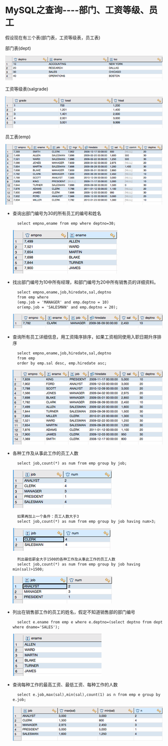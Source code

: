 # MySQL之查询----部门、工资等级、员工

假设现在有三个表(部门表，工资等级表，员工表)

部门表(dept)

![dept](./pic/部门表.png)

工资等级表(salgrade)

![salgrade](./pic/工资等级表.png)

员工表(emp)

![emp](./pic/员工表.png)

- 查询出部门编号为30的所有员工的编号和姓名

		select empno,ename from emp where deptno=30;
	
	![结果](./pic/01.png)
	
	
- 找出部门编号为10中所有经理，和部门编号为20中所有销售员的详细资料。

		select empno,ename,job,hiredate,sal,deptno 
		from emp where 
		(emp.job = 'MANAGER' and emp.deptno = 10) 
		or(emp.job = 'SALESMAN' and emp.deptno = 20);
	
	![结果](./pic/02.png)
	
- 查询所有员工详细信息，用工资降序排序，如果工资相同使用入职日期升序排序
	
		select empno,ename,job,hiredate,sal,deptno
		from emp
		order by emp.sal desc, emp.hiredate asc;
		
	![结果](./pic/03.png)
	
- 各种工作及从事此工作的员工人数
	
		select job,count(*) as num from emp group by job;
		
	![结果](./pic/04.png)
	
		如果再加上一个条件：员工人数大于3
		select job,count(*) as num from emp group by job having num>3;
	
	![结果](./pic/05.png)
	
		列出最低薪金大于1500的各种工作及从事此工作的员工人数
		select job,count(*) as num from emp group by job having min(sal)>1500;
	
	![结果](./pic/06.png)
	
- 列出在销售部工作的员工的姓名，假定不知道销售部的部门编号
	
		select e.ename from emp e where e.deptno=(select deptno from dept where dname='SALES');

	![结果](./pic/07.png)
	
- 查询每种工作的最高工资、最低工资、每种工作的人数
		
		select e.job,max(sal),min(sal),count(1) as n from emp e group by e.job;
	
	![结果](./pic/08.png)

	
	
	
	
	
	
	
	
	
	
	
	
	
	
	
	
	
	
	
